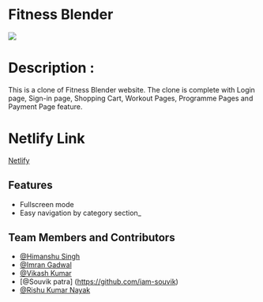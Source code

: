 # Fitness Blender

 <image src="https://iam-souvik.github.io/static/media/fitnes_blender_image.b1634d96a300462cd527.jpg"></image>

# Description :
This is a clone of Fitness Blender website. The clone is complete with Login page, Sign-in page, Shopping Cart, Workout Pages, Programme Pages and Payment Page feature.
# Netlify Link
 [Netlify](https://fitnesscenter1.netlify.app/)


## Features

- Fullscreen mode
- Easy navigation by category section\_


## Team Members and Contributors

- [@Himanshu Singh](https://github.com/HimanshuSingh1407)
- [@Imran Gadwal](https://github.com/imrangadwal10)
- [@Vikash Kumar](https://github.com/vikashkr-byte)
- [@Souvik patra] (https://github.com/iam-souvik)
- [@Rishu Kumar Nayak](https://github.com/rishunayak)












